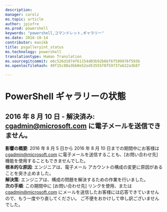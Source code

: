 ```yaml
---
description: 
manager: carolz
ms.topic: article
author: jpjofre
ms.prod: powershell
keywords: "powershell,コマンドレット,ギャラリー"
ms.date: 2016-10-14
contributor: manikb
title: psgalleryint_status
ms.technology: powershell
translationtype: Human Translation
ms.sourcegitcommit: e6c526d1074f61154d03b92b6bf6f599976f5936
ms.openlocfilehash: 49f15c88a3bb0e52ed53555f8f59737a622a3b87

---
```


PowerShell ギャラリーの状態
=========================

## 2016 年 8 月 10 日 - 解決済み: cgadmin@microsoft.com に電子メールを送信できません。
__影響の概要__: 2016 年 8 月 5 日から 2016 年 8 月 10 日までの期間中にお客様は cgadmin@microsoft.com に電子メールを送信することも、[お問い合わせ先] 機能を使用することもできませんでした。  
__根本的な原因__: エンジニアは、電子メール アカウントの構成の変更に原因があることを突き止めました。  
__解決策__: エンジニアは、構成の問題を解決するための作業を行いました。  
__次の手順__: この期間中に [お問い合わせ先] リンクを使用、または cgadmin@microsoft.com にメールを送信したお客様には応答できていませんので、もう一度やり直してください。 ご不便をおかけして申し訳ございませんでした。





<!--HONumber=Oct16_HO2-->



